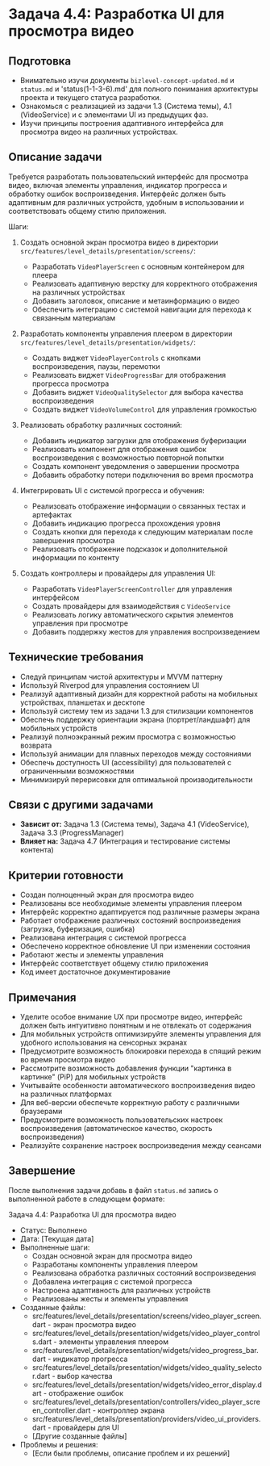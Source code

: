 # Задача 4.4: Разработка UI для просмотра видео

## Подготовка
- Внимательно изучи документы `bizlevel-concept-updated.md` и `status.md` и 'status(1-1-3-6).md' для полного понимания архитектуры проекта и текущего статуса разработки.
- Ознакомься с реализацией из задачи 1.3 (Система темы), 4.1 (VideoService) и с элементами UI из предыдущих фаз.
- Изучи принципы построения адаптивного интерфейса для просмотра видео на различных устройствах.

## Описание задачи
Требуется разработать пользовательский интерфейс для просмотра видео, включая элементы управления, индикатор прогресса и обработку ошибок воспроизведения. Интерфейс должен быть адаптивным для различных устройств, удобным в использовании и соответствовать общему стилю приложения.

Шаги:
1. Создать основной экран просмотра видео в директории `src/features/level_details/presentation/screens/`:
   - Разработать `VideoPlayerScreen` с основным контейнером для плеера
   - Реализовать адаптивную верстку для корректного отображения на различных устройствах
   - Добавить заголовок, описание и метаинформацию о видео
   - Обеспечить интеграцию с системой навигации для перехода к связанным материалам

2. Разработать компоненты управления плеером в директории `src/features/level_details/presentation/widgets/`:
   - Создать виджет `VideoPlayerControls` с кнопками воспроизведения, паузы, перемотки
   - Реализовать виджет `VideoProgressBar` для отображения прогресса просмотра
   - Добавить виджет `VideoQualitySelector` для выбора качества воспроизведения
   - Создать виджет `VideoVolumeControl` для управления громкостью

3. Реализовать обработку различных состояний:
   - Добавить индикатор загрузки для отображения буферизации
   - Реализовать компонент для отображения ошибок воспроизведения с возможностью повторной попытки
   - Создать компонент уведомления о завершении просмотра
   - Добавить обработку потери подключения во время просмотра

4. Интегрировать UI с системой прогресса и обучения:
   - Реализовать отображение информации о связанных тестах и артефактах
   - Добавить индикацию прогресса прохождения уровня
   - Создать кнопки для перехода к следующим материалам после завершения просмотра
   - Реализовать отображение подсказок и дополнительной информации по контенту

5. Создать контроллеры и провайдеры для управления UI:
   - Разработать `VideoPlayerScreenController` для управления интерфейсом
   - Создать провайдеры для взаимодействия с `VideoService`
   - Реализовать логику автоматического скрытия элементов управления при просмотре
   - Добавить поддержку жестов для управления воспроизведением

## Технические требования
- Следуй принципам чистой архитектуры и MVVM паттерну
- Используй Riverpod для управления состоянием UI
- Реализуй адаптивный дизайн для корректной работы на мобильных устройствах, планшетах и десктопе
- Используй систему тем из задачи 1.3 для стилизации компонентов
- Обеспечь поддержку ориентации экрана (портрет/ландшафт) для мобильных устройств
- Реализуй полноэкранный режим просмотра с возможностью возврата
- Используй анимации для плавных переходов между состояниями
- Обеспечь доступность UI (accessibility) для пользователей с ограниченными возможностями
- Минимизируй перерисовки для оптимальной производительности

## Связи с другими задачами
- **Зависит от:** Задача 1.3 (Система темы), Задача 4.1 (VideoService), Задача 3.3 (ProgressManager)
- **Влияет на:** Задача 4.7 (Интеграция и тестирование системы контента)

## Критерии готовности
- Создан полноценный экран для просмотра видео
- Реализованы все необходимые элементы управления плеером
- Интерфейс корректно адаптируется под различные размеры экрана
- Работает отображение различных состояний воспроизведения (загрузка, буферизация, ошибка)
- Реализована интеграция с системой прогресса
- Обеспечено корректное обновление UI при изменении состояния
- Работают жесты и элементы управления
- Интерфейс соответствует общему стилю приложения
- Код имеет достаточное документирование

## Примечания
- Уделите особое внимание UX при просмотре видео, интерфейс должен быть интуитивно понятным и не отвлекать от содержания
- Для мобильных устройств оптимизируйте элементы управления для удобного использования на сенсорных экранах
- Предусмотрите возможность блокировки перехода в спящий режим во время просмотра видео
- Рассмотрите возможность добавления функции "картинка в картинке" (PiP) для мобильных устройств
- Учитывайте особенности автоматического воспроизведения видео на различных платформах
- Для веб-версии обеспечьте корректную работу с различными браузерами
- Предусмотрите возможность пользовательских настроек воспроизведения (автоматическое качество, скорость воспроизведения)
- Реализуйте сохранение настроек воспроизведения между сеансами

## Завершение
После выполнения задачи добавь в файл `status.md` запись о выполненной работе в следующем формате:

Задача 4.4: Разработка UI для просмотра видео
* Статус: Выполнено
* Дата: [Текущая дата]
* Выполненные шаги:
    * Создан основной экран для просмотра видео
    * Разработаны компоненты управления плеером
    * Реализована обработка различных состояний воспроизведения
    * Добавлена интеграция с системой прогресса
    * Настроена адаптивность для различных устройств
    * Реализованы жесты и элементы управления
* Созданные файлы:
    * src/features/level_details/presentation/screens/video_player_screen.dart - экран просмотра видео
    * src/features/level_details/presentation/widgets/video_player_controls.dart - элементы управления плеером
    * src/features/level_details/presentation/widgets/video_progress_bar.dart - индикатор прогресса
    * src/features/level_details/presentation/widgets/video_quality_selector.dart - выбор качества
    * src/features/level_details/presentation/widgets/video_error_display.dart - отображение ошибок
    * src/features/level_details/presentation/controllers/video_player_screen_controller.dart - контроллер экрана
    * src/features/level_details/presentation/providers/video_ui_providers.dart - провайдеры для UI
    * [Другие созданные файлы]
* Проблемы и решения:
    * [Если были проблемы, описание проблем и их решений]